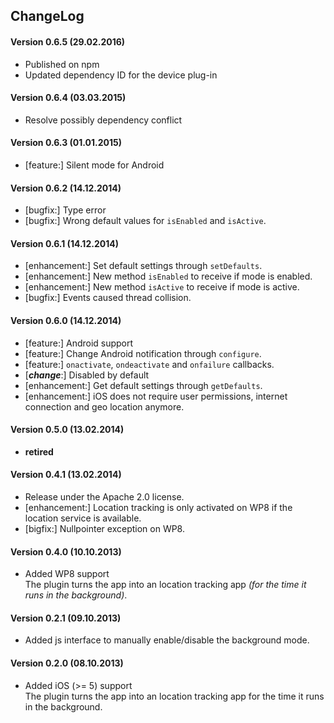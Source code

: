 ## ChangeLog
#### Version 0.6.5 (29.02.2016)
- Published on npm
- Updated dependency ID for the device plug-in

#### Version 0.6.4 (03.03.2015)
- Resolve possibly dependency conflict

#### Version 0.6.3 (01.01.2015)
- [feature:] Silent mode for Android

#### Version 0.6.2 (14.12.2014)
- [bugfix:] Type error
- [bugfix:] Wrong default values for `isEnabled` and `isActive`.

#### Version 0.6.1 (14.12.2014)
- [enhancement:] Set default settings through `setDefaults`.
- [enhancement:] New method `isEnabled` to receive if mode is enabled.
- [enhancement:] New method `isActive` to receive if mode is active.
- [bugfix:] Events caused thread collision.


#### Version 0.6.0 (14.12.2014)
- [feature:] Android support
- [feature:] Change Android notification through `configure`.
- [feature:] `onactivate`, `ondeactivate` and `onfailure` callbacks.
- [___change___:] Disabled by default
- [enhancement:] Get default settings through `getDefaults`.
- [enhancement:] iOS does not require user permissions, internet connection and geo location anymore.

#### Version 0.5.0 (13.02.2014)
- __retired__

#### Version 0.4.1 (13.02.2014)
- Release under the Apache 2.0 license.
- [enhancement:] Location tracking is only activated on WP8 if the location service is available.
- [bigfix:] Nullpointer exception on WP8.

#### Version 0.4.0 (10.10.2013)
- Added WP8 support<br>
  The plugin turns the app into an location tracking app *(for the time it runs in the background)*.

#### Version 0.2.1 (09.10.2013)
- Added js interface to manually enable/disable the background mode.

#### Version 0.2.0 (08.10.2013)
- Added iOS (>= 5) support<br>
  The plugin turns the app into an location tracking app for the time it runs in the background.
